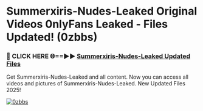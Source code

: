 # Summerxiris-Nudes-Leaked Original Videos 0nlyFans Leaked - Files Updated! (0zbbs)

<h3>🔴 CLICK HERE 🌐==►► <a href="https://tinyurl.com/5h6xmrr3" rel="nofollow">Summerxiris-Nudes-Leaked Updated Files</a></h3>

Get Summerxiris-Nudes-Leaked and all content. Now you can access all videos and pictures of Summerxiris-Nudes-Leaked. New Updated Files 2025!

[![0zbbs](https://i.imgur.com/KVD873Z.gif)](https://tinyurl.com/5h6xmrr3)
